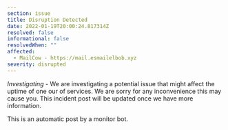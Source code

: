 ```yaml
---
section: issue
title: Disruption Detected
date: 2022-01-19T20:00:24.817314Z
resolved: false
informational: false
resolvedWhen: ""
affected:
  - MailCow - https://mail.esmailelbob.xyz
severity: disrupted
---
```

*Investigating* - We are investigating a potential issue that might affect the uptime of one our of services. We are sorry for any inconvenience this may cause you. This incident post will be updated once we have more information.

This is an automatic post by a monitor bot.
        